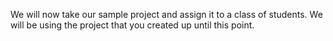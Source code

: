 We will now take our sample project and assign it to a class of students. We will be using the project that you created up until this point.

